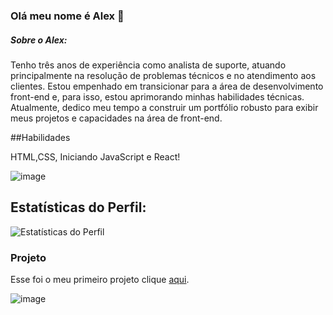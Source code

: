 ### Olá meu nome é Alex  👋

##### Sobre o Alex:

Tenho três anos de experiência como analista de suporte, atuando principalmente na resolução de problemas técnicos e no atendimento aos clientes. Estou empenhado em transicionar para a área de desenvolvimento front-end e, para isso, estou aprimorando minhas habilidades técnicas. Atualmente, dedico meu tempo a construir um portfólio robusto para exibir meus projetos e capacidades na área de front-end.

##Habilidades


HTML,CSS, Iniciando JavaScript e React!

![image](https://github.com/Lostleleco/Lostleleco/assets/158625504/8f373b2a-a5a6-44d7-9517-c1e5b99c73ce)





## Estatísticas do Perfil:

![Estatísticas do Perfil](https://github-readme-stats.vercel.app/api?username=lostleleco&show_icons=true&theme=default)


### Projeto 

 Esse foi o meu primeiro projeto clique [aqui](https://exercicio-05-ebac.vercel.app/).



![image](https://github.com/Lostleleco/Lostleleco/assets/158625504/abb4a81a-56c5-4f95-8ae4-f9f75e7fa177)



